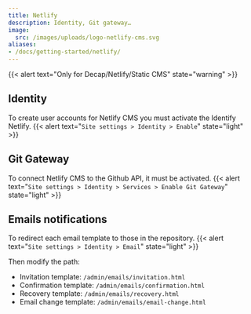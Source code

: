 ```yaml
---
title: Netlify
description: Identity, Git gateway…
image:
  src: /images/uploads/logo-netlify-cms.svg
aliases:
- /docs/getting-started/netlify/
---
```


{{< alert text="Only for Decap/Netlify/Static CMS" state="warning" >}}

## Identity

To create user accounts for Netlify CMS you must activate the Identify Netlify.
{{< alert text="`Site settings > Identity > Enable`" state="light" >}}

## Git Gateway

To connect Netlify CMS to the Github API, it must be activated.
{{< alert text="`Site settings > Identity > Services > Enable Git Gateway`" state="light" >}}

## Emails notifications

To redirect each email template to those in the repository.
{{< alert text="`Site settings > Identity > Email`" state="light" >}}

Then modify the path:

- Invitation template: `/admin/emails/invitation.html`
- Confirmation template: `/admin/emails/confirmation.html`
- Recovery template: `/admin/emails/recovery.html`
- Email change template: `/admin/emails/email-change.html`
